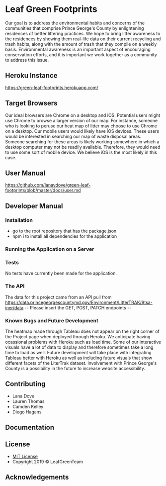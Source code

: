 

# Leaf Green Footprints
<p>Our goal is to address the environmental habits and concerns of the communities that comprise Prince George's County by enlightening residences of better littering practices. We hope to bring litter awareness to the residences by showing them real-life data on their current recycling and trash habits, along with the amount of trash that they compile on a weekly basis. Environmental awareness is an important aspect of encouraging conservation efforts, and it is important we work together as a community to address this issue.</p>

## Heroku Instance
<https://green-leaf-footprints.herokuapp.com/>

## Target Browsers
<p> Our ideal browsers are Chrome on a desktop and iOS. Potential users might use Chrome to browse a larger version of our map. For instance, someone who is looking to peruse our heat map of litter may choose to use Chrome on a desktop. Our mobile users would likely have iOS devices. These users would be interested in searching our map of waste disposal areas. Someone searching for these areas is likely working somewhere in which a desktop computer may not be readily available. Therefore, they would need to use some sort of mobile device. We believe iOS is the most likely in this case. </p>

## User Manual
<https://github.com/lanavdove/green-leaf-footprints/blob/master/docs/user.md>

## Developer Manual

### Installation
* go to the root repository that has the package.json
* npm i to install all dependencies for the application

### Running the Application on a Server
### Tests
No tests have currently been made for the application.
### The API
The data for this project came from an API pull from https://data.princegeorgescountymd.gov/Environment/LitterTRAK/9tsa-iner/data
-- Please insert the GET, POST, PATCH endpoints --

### Known Bugs and Future Development
The heatmap made through Tableau does not appear on the right corner of the Project page when deployed through Heroku. We anticipate having ocassional problems with Heroku such as load time. Some of our interactive visuals have a lot of data to display and therefore sometimes take a long time to load as well. Future development will take place with integrating Tableau better with Heroku as well as including future visuals that show different facets of the LiterTrak dataset. Involvement with Prince George's County is a possibility in the future to increase website accessibility.

## Contributing
* Lana Dove
* Lauren Thomas 
* Camden Kelley
* Diego Hagans

## Documentation

## License
* <a href="https://opensource.org/licenses/mit-license.php"> MIT License </a>
* Copyright 2019 © LeafGreenTeam

## Acknowledgements 
